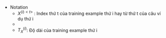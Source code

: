 - Notation
	- $X^{(i)<t>}$ : Index thứ t của training example thứ i hay từ thứ t của câu ví dụ thứ i
	- 
	- $T_X^{(i)}$: Độ dài của training example thứ i
